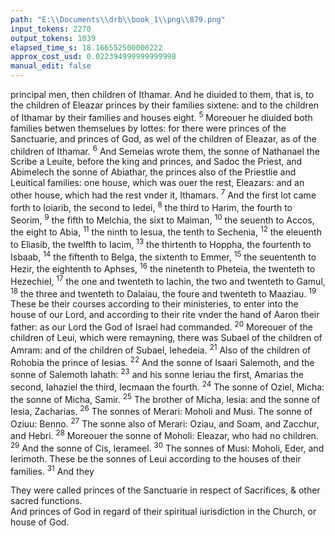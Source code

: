 ```yaml
---
path: "E:\\Documents\\drb\\book_1\\png\\879.png"
input_tokens: 2270
output_tokens: 1039
elapsed_time_s: 18.166552500000222
approx_cost_usd: 0.022394999999999998
manual_edit: false
---
```

principal men, then children of Ithamar. And he diuided to them, that is, to the children of Eleazar princes by their families sixtene: and to the children of Ithamar by their families and houses eight. <sup>5</sup> Moreouer he diuided both families betwen themselues by lottes: for there were princes of the Sanctuarie, and princes of God, as wel of the children of Eleazar, as of the children of Ithamar. <sup>6</sup> And Semeias wrote them, the sonne of Nathanael the Scribe a Leuite, before the king and princes, and Sadoc the Priest, and Abimelech the sonne of Abiathar, the princes also of the Priestlie and Leuitical families: one house, which was ouer the rest, Eleazars: and an other house, which had the rest vnder it, Ithamars. <sup>7</sup> And the first lot came forth to Ioiarib, the second to Iedei, <sup>8</sup> the third to Harim, the fourth to Seorim, <sup>9</sup> the fifth to Melchia, the sixt to Maiman, <sup>10</sup> the seuenth to Accos, the eight to Abia, <sup>11</sup> the ninth to Iesua, the tenth to Sechenia, <sup>12</sup> the eleuenth to Eliasib, the twelfth to Iacim, <sup>13</sup> the thirtenth to Hoppha, the fourtenth to Isbaab, <sup>14</sup> the fiftenth to Belga, the sixtenth to Emmer, <sup>15</sup> the seuententh to Hezir, the eightenth to Aphses, <sup>16</sup> the ninetenth to Pheteia, the twenteth to Hezechiel, <sup>17</sup> the one and twenteth to Iachin, the two and twenteth to Gamul, <sup>18</sup> the three and twenteth to Dalaiau, the foure and twenteth to Maaziau. <sup>19</sup> These be their courses according to their ministeries, to enter into the house of our Lord, and according to their rite vnder the hand of Aaron their father: as our Lord the God of Israel had commanded. <sup>20</sup> Moreouer of the children of Leui, which were remayning, there was Subael of the children of Amram: and of the children of Subael, Iehedeia. <sup>21</sup> Also of the children of Rohobia the prince of Iesias. <sup>22</sup> And the sonne of Isaari Salemoth, and the sonne of Salemoth Iahath: <sup>23</sup> and his sonne Ieriau the first, Amarias the second, Iahaziel the third, Iecmaan the fourth. <sup>24</sup> The sonne of Oziel, Micha: the sonne of Micha, Samir. <sup>25</sup> The brother of Micha, Iesia: and the sonne of Iesia, Zacharias. <sup>26</sup> The sonnes of Merari: Moholi and Musi. The sonne of Oziuu: Benno. <sup>27</sup> The sonne also of Merari: Oziau, and Soam, and Zacchur, and Hebri. <sup>28</sup> Moreouer the sonne of Moholi: Eleazar, who had no children. <sup>29</sup> And the sonne of Cis, Ierameel. <sup>30</sup> The sonnes of Musi: Moholi, Eder, and Ierimoth. These be the sonnes of Leui according to the houses of their families. <sup>31</sup> And they

<aside>They were called princes of the Sanctuarie in respect of Sacrifices, & other sacred functions.</aside>

<aside>And princes of God in regard of their spiritual iurisdiction in the Church, or house of God.</aside>

[^1]: Dauid.

[^2]: PARALIPOMENON.